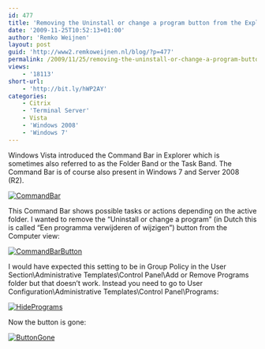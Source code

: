 ```yaml
---
id: 477
title: 'Removing the Uninstall or change a program button from the Explorer Command Bar'
date: '2009-11-25T10:52:13+01:00'
author: 'Remko Weijnen'
layout: post
guid: 'http://www2.remkoweijnen.nl/blog/?p=477'
permalink: /2009/11/25/removing-the-uninstall-or-change-a-program-button-from-the-explorer-command-bar/
views:
    - '18113'
short-url:
    - 'http://bit.ly/hWP2AY'
categories:
    - Citrix
    - 'Terminal Server'
    - Vista
    - 'Windows 2008'
    - 'Windows 7'
---
```


Windows Vista introduced the Command Bar in Explorer which is sometimes also referred to as the Folder Band or the Task Band. The Command Bar is of course also present in Windows 7 and Server 2008 (R2).

[![CommandBar](http://192.168.40.25:8081/wp-content/uploads/2009/11/commandbar-small.png)](http://192.168.40.25:8081/wp-content/uploads/2009/11/commandbar.png)

This Command Bar shows possible tasks or actions depending on the active folder. I wanted to remove the “Uninstall or change a program” (in Dutch this is called “Een programma verwijderen of wijzigen”) button from the Computer view:

[![CommandBarButton](http://192.168.40.25:8081/wp-content/uploads/2009/11/commandbarbutton-small.png)](http://192.168.40.25:8081/wp-content/uploads/2009/11/commandbarbutton.png)

I would have expected this setting to be in Group Policy in the User Section\\Administrative Templates\\Control Panel\\Add or Remove Programs folder but that doesn’t work. Instead you need to go to User Configuration\\Administrative Templates\\Control Panel\\Programs:

[![HidePrograms](http://192.168.40.25:8081/wp-content/uploads/2009/11/hideprograms-small.png)](http://192.168.40.25:8081/wp-content/uploads/2009/11/hideprograms.png)

Now the button is gone:

[![ButtonGone](http://192.168.40.25:8081/wp-content/uploads/2009/11/buttongone-small.png)](http://192.168.40.25:8081/wp-content/uploads/2009/11/buttongone.png)